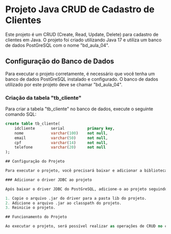 # Projeto Java CRUD de Cadastro de Clientes

Este projeto é um CRUD (Create, Read, Update, Delete) para cadastro de clientes em Java. O projeto foi criado utilizando Java 17 e utiliza um banco de dados PostGreSQL com o nome "bd_aula_04".

## Configuração do Banco de Dados

Para executar o projeto corretamente, é necessário que você tenha um banco de dados PostGreSQL instalado e configurado. O banco de dados utilizado por este projeto deve se chamar "bd_aula_04".

### Criação da tabela "tb_cliente"

Para criar a tabela "tb_cliente" no banco de dados, execute o seguinte comando SQL:

```sql
create table tb_cliente(
    idcliente       serial          primary key,
    nome            varchar(100)    not null,
    email           varchar(50)     not null,
    cpf             varchar(14)     not null,
    telefone        varchar(20)     not null
);

## Configuração do Projeto

Para executar o projeto, você precisará baixar e adicionar a biblioteca do driver JDBC do PostGreSQL ao projeto. Você pode baixar a biblioteca do driver JDBC do PostGreSQL no [MVNRepository](https://mvnrepository.com/artifact/org.postgresql/postgresql).

### Adicionar o driver JDBC ao projeto

Após baixar o driver JDBC do PostGreSQL, adicione-o ao projeto seguindo os seguintes passos:

1. Copie o arquivo .jar do driver para a pasta lib do projeto.
2. Adicione o arquivo .jar ao classpath do projeto.
3. Reinicie o projeto.

## Funcionamento do Projeto

Ao executar o projeto, será possível realizar as operações de CRUD no cadastro de clientes.